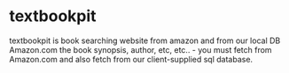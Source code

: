 # textbookpit
textbookpit  is book searching website from amazon and from our local DB 
 Amazon.com the book synopsis, author, etc, etc.. - you must fetch from Amazon.com and also fetch from our client-supplied sql database.
 
